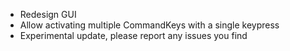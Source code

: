 - Redesign GUI
- Allow activating multiple CommandKeys with a single keypress
- Experimental update, please report any issues you find